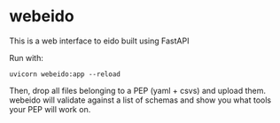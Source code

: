 # webeido

This is a web interface to eido built using FastAPI

Run with:

```
uvicorn webeido:app --reload
```

Then, drop all files belonging to a PEP (yaml + csvs) and upload them. webeido will validate against a list of schemas and show you what tools your PEP will work on.
